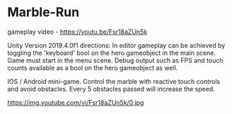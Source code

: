 # Marble-Run

gameplay video -  https://youtu.be/Fsr18aZUn5k

Unity Version 2019.4.0f1
directions:
In editor gameplay can be achieved by toggling the 'keyboard' bool on the hero gameobject in the main scene.  Game must start in the menu scene.  Debug output such as FPS and touch counts available as a bool on the hero gameobject as well.


IOS / Android mini-game.  Control the marble with reactive touch controls and avoid obstacles.  Every 5 obstacles passed will increase the speed.


https://img.youtube.com/vi/Fsr18aZUn5k/0.jpg
